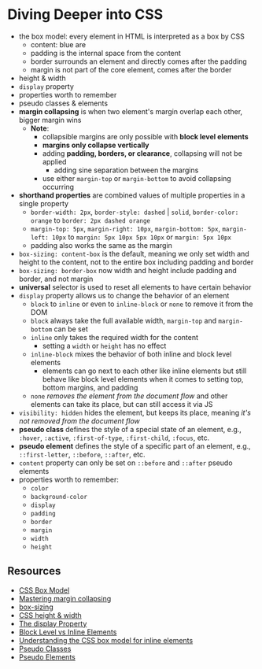 # Diving Deeper into CSS

- the box model: every element in HTML is interpreted as a box by CSS
  - content: blue are
  - padding is the internal space from the content
  - border surrounds an element and directly comes after the padding
  - margin is not part of the core element, comes after the border
- height & width
- `display` property
- properties worth to remember
- pseudo classes & elements
- **margin collapsing** is when two element's margin overlap each other, bigger margin wins
  - **Note**:
    - collapsible margins are only possible with **block level elements**
    - **margins only collapse vertically**
    - adding **padding, borders, or clearance**, collapsing will not be applied
       - adding sine separation between the margins
    - use either `margin-top` or `margin-bottom` to avoid collapsing occurring
- **shorthand properties** are combined values of multiple properties in a single property
  - `border-width: 2px`, `border-style: dashed` | `solid`, `border-color: orange` to `border: 2px dashed orange`
  - `margin-top: 5px`, `margin-right: 10px`, `margin-bottom: 5px`, `margin-left: 10px` to `margin: 5px 10px 5px 10px` or `margin: 5px 10px`
  - padding also works the same as the margin
- `box-sizing: content-box` is the default, meaning we only set width and height to the content, not to the entire box including padding and border
- `box-sizing: border-box` now width and height include padding and border, and not margin
- **universal** selector is used to reset all elements to have certain behavior
- `display` property allows us to change the behavior of an element
  - `block` to `inline` or even to `inline-block` or `none` to remove it from the DOM
  - `block` always take the full available width, `margin-top` and `margin-bottom` can be set
  - `inline` only takes the required width for the content
    - setting a `width` or `height` has no effect
  - `inline-block` mixes the behavior of both inline and block level elements
    - elements can go next to each other like inline elements but still behave like block level elements when it comes to setting top, bottom margins, and padding
  - `none` _removes the element from the document flow_ and other elements can take its place, but can still access it via JS
- `visibility: hidden` hides the element, but keeps its place, meaning _it's not removed from the document flow_
- **pseudo class** defines the style of a special state of an element, e.g., `:hover`, `:active`, `:first-of-type`, `:first-child`, `:focus`, etc.
- **pseudo element** defines the style of a specific part of an element, e.g., `::first-letter`, `::before`, `::after`, etc.
- `content` property can only be set on `::before` and `::after` pseudo elements
- properties worth to remember:
  - `color`
  - `background-color`
  - `display`
  - `padding`
  - `border`
  - `margin`
  - `width`
  - `height`


## Resources

- [CSS Box Model](https://developer.mozilla.org/en-US/docs/Learn/CSS/Introduction_to_CSS/Box_model)
- [Mastering margin collapsing](https://developer.mozilla.org/en-US/docs/Web/CSS/CSS_Box_Model/Mastering_margin_collapsing)
- [box-sizing](https://developer.mozilla.org/en-US/docs/Web/CSS/box-sizing)
- [CSS height & width](https://www.w3schools.com/css/css_dimension.asp)
- [The display Property](https://developer.mozilla.org/en-US/docs/Web/CSS/display)
- [Block Level vs Inline Elements](https://academind.com/learn/html/beginner-s-guide/diving-deeper-into-html/#block-level-vs-inline-elements)
- [Understanding the CSS box model for inline elements](https://hacks.mozilla.org/2015/03/understanding-inline-box-model/)
- [Pseudo Classes](https://developer.mozilla.org/en-US/docs/Web/CSS/Pseudo-classes)
- [Pseudo Elements](https://developer.mozilla.org/en-US/docs/Web/CSS/Pseudo-elements)
